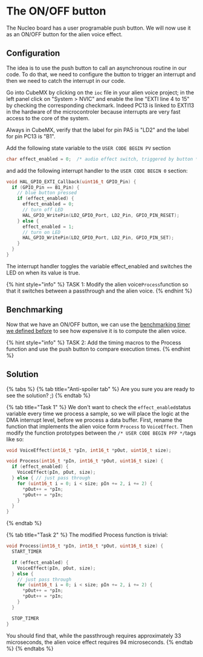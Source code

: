 # The ON/OFF button

The Nucleo board has a user programable push button.  We will now use it as an ON/OFF button for the alien voice effect.

## Configuration <a id="extra"></a>

The idea is to use the push button to call an asynchronous routine in our code. To do that, we need to configure the button to trigger an interrupt and then we need to catch the interrupt in our code.

Go into CubeMX by clicking on the `ioc` file in your alien voice project; in the left panel click on "System &gt; NVIC" and enable the line "EXTI line 4 to 15" by checking the corresponding checkmark. Indeed PC13 is linked to EXTI13 in the hardware of the microcontroler because interrupts are very fast access to the core of the system.

Always in CubeMX, verify that the label for pin PA5 is "LD2" and the label for pin PC13 is "B1".

Add the following state variable to the `USER CODE BEGIN PV` section

```c
char effect_enabled = 0;  /* audio effect switch, triggered by button */
```

and add the following interrupt handler to the `USER CODE BEGIN 0` section:

```c
void HAL_GPIO_EXTI_Callback(uint16_t GPIO_Pin) {
  if (GPIO_Pin == B1_Pin) {
    // blue button pressed
    if (effect_enabled) {
      effect_enabled = 0;
      // turn off LED
      HAL_GPIO_WritePin(LD2_GPIO_Port, LD2_Pin, GPIO_PIN_RESET);
    } else {
      effect_enabled = 1;
      // turn on LED
      HAL_GPIO_WritePin(LD2_GPIO_Port, LD2_Pin, GPIO_PIN_SET);
    }
  }
}
```

The interrupt handler toggles the variable effect\_enabled and switches the LED on when its value is true.

{% hint style="info" %}
TASK 1: Modify the alien voice`Process`function so that it switches between a passthrough and the alien voice.
{% endhint %}

## Benchmarking

Now that we have an ON/OFF button, we can use the [benchmarking timer we defined before](../../real-world-dsp/benchmarking.md) to see how expensive it is to compute the alien voice.

{% hint style="info" %}
TASK 2: Add the timing macros to the Process function and use the push button to compare execution times.
{% endhint %}

## Solution

{% tabs %}
{% tab title="Anti-spoiler tab" %}
Are you sure you are ready to see the solution? ;\)
{% endtab %}

{% tab title="Task 1" %}
We don't want to check the `effect_enabled`status variable every time we process a sample, so we will place the logic at the DMA interrupt level, before we process a data buffer. First, rename the function that implements the alien voice form `Process` to `VoiceEffect`. Then modify the function prototypes between the `/* USER CODE BEGIN PFP */`tags like so:

```c
void VoiceEffect(int16_t *pIn, int16_t *pOut, uint16_t size);

void Process(int16_t *pIn, int16_t *pOut, uint16_t size) {
  if (effect_enabled) {
    VoiceEffect(pIn, pOut, size);
  } else { // just pass through
    for (uint16_t i = 0; i < size; pIn += 2, i += 2) {
      *pOut++ = *pIn;
      *pOut++ = *pIn;
    }
  }
}
```
{% endtab %}

{% tab title="Task 2" %}
The modified Process function is trivial:

```c
void Process(int16_t *pIn, int16_t *pOut, uint16_t size) {
  START_TIMER

  if (effect_enabled) {
    VoiceEffect(pIn, pOut, size);
  } else {
    // just pass through
    for (uint16_t i = 0; i < size; pIn += 2, i += 2) {
      *pOut++ = *pIn;
      *pOut++ = *pIn;
    }
  }

  STOP_TIMER
}
```

You should find that, while the passthrough requires approximately 33 microseconds, the alien voice effect requires 94 microseconds.
{% endtab %}
{% endtabs %}

